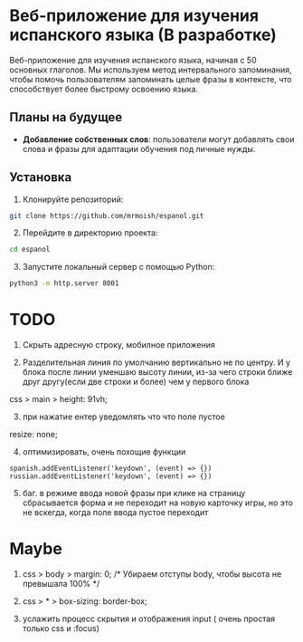 # Веб-приложение для изучения испанского языка (В разработке)

Веб-приложение для изучения испанского языка, начиная с 50 основных глаголов. Мы используем метод интервального запоминания, чтобы помочь пользователям запоминать целые фразы в контексте, что способствует более быстрому освоению языка.

## Планы на будущее
-  **Добавление собственных слов**: пользователи могут добавлять свои слова и фразы для адаптации обучения под личные нужды.

## Установка
1. Клонируйте репозиторий:
```bash
git clone https://github.com/mrmoish/espanol.git
```

2. Перейдите в директорию проекта:
```bash
cd espanol
```

3. Запустите локальный сервер с помощью Python:
```sh
python3 -m http.server 8001
```

# TODO

1. Cкрыть адресную строку, мобилное приложения

2. Разделительная линия по умолчанию вертикально не по центру. И у блока после линии уменшаю высоту линии, из-за чего строки ближе друг другу(если две строки и более) чем у первого блока

css > main > height: 91vh;

3. при нажатие ентер уведомлять что что поле пустое

resize: none;

4. оптимизировать, очень похощие функции

```
spanish.addEventListener('keydown', (event) => {})
russian.addEventListener('keydown', (event) => {})
```

5. баг. в режиме ввода новой фразы при клике на страницу сбрасывается форма и не переходит на новую карточку игры, но это не вскегда, когда поле ввода пустое переходит


# Maybe

1. css > body > margin: 0; /* Убираем отступы body, чтобы высота не превышала 100% */

2. css > * > box-sizing: border-box;

3. услажить процесс скрытия и отображения input ( очень простая только css и :focus)